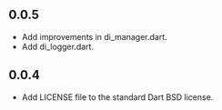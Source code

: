 ## 0.0.5
- Add improvements in di_manager.dart.
- Add di_logger.dart.

## 0.0.4
- Add LICENSE file to the standard Dart BSD license.
